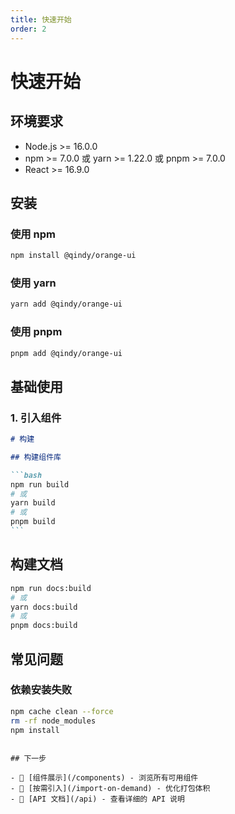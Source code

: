 ```yaml
---
title: 快速开始
order: 2
---
```


# 快速开始

## 环境要求

- Node.js >= 16.0.0
- npm >= 7.0.0 或 yarn >= 1.22.0 或 pnpm >= 7.0.0
- React >= 16.9.0

## 安装

### 使用 npm

```bash
npm install @qindy/orange-ui
```

### 使用 yarn

```bash
yarn add @qindy/orange-ui
```

### 使用 pnpm

```bash
pnpm add @qindy/orange-ui
```

## 基础使用

### 1. 引入组件

````markdown
# 构建

## 构建组件库

```bash
npm run build
# 或
yarn build
# 或
pnpm build
```
````

## 构建文档

```bash
npm run docs:build
# 或
yarn docs:build
# 或
pnpm docs:build
```

## 常见问题

### 依赖安装失败

```bash
npm cache clean --force
rm -rf node_modules
npm install
```

```

## 下一步

- 🎨 [组件展示](/components) - 浏览所有可用组件
- 🔧 [按需引入](/import-on-demand) - 优化打包体积
- 📖 [API 文档](/api) - 查看详细的 API 说明
```
